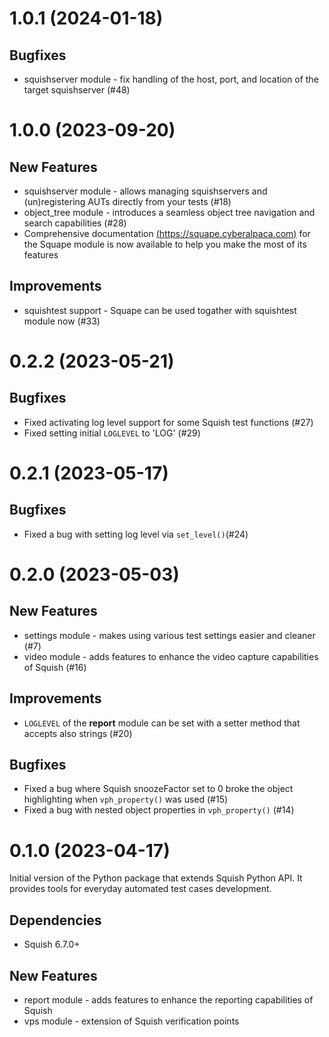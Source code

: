 # 1.0.1 (2024-01-18)
## Bugfixes
- squishserver module - fix handling of the host, port, and location of the target squishserver (#48)

# 1.0.0 (2023-09-20)
## New Features
- squishserver module - allows managing squishservers and (un)registering AUTs directly from your tests (#18)
- object_tree module - introduces a seamless object tree navigation and search capabilities (#28)
- Comprehensive documentation [(https://squape.cyberalpaca.com)](https://squape.cyberalpaca.com) for the Squape module is now available to help you make the most of its features

## Improvements
- squishtest support - Squape can be used togather with squishtest module now (#33)

# 0.2.2 (2023-05-21)
## Bugfixes
- Fixed activating log level support for some Squish test functions (#27)
- Fixed setting initial `LOGLEVEL` to 'LOG' (#29)

# 0.2.1 (2023-05-17)
## Bugfixes
- Fixed a bug with setting log level via `set_level()`(#24)

# 0.2.0 (2023-05-03)
## New Features
- settings module - makes using various test settings easier and cleaner (#7)
- video module - adds features to enhance the video capture capabilities of Squish (#16)
## Improvements
- `LOGLEVEL` of the **report** module can be set with a setter method that accepts also strings (#20)
## Bugfixes
- Fixed a bug where Squish snoozeFactor set to 0 broke the object highlighting when `vph_property()` was used (#15)
- Fixed a bug with nested object properties in `vph_property()` (#14)

# 0.1.0 (2023-04-17)
Initial version of the Python package that extends Squish Python API. It provides tools for everyday automated test cases development.
## Dependencies
- Squish 6.7.0+
## New Features
- report module - adds features to enhance the reporting capabilities of Squish
- vps module - extension of Squish verification points
